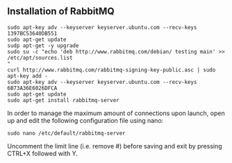 ## Installation of RabbitMQ
```
sudo apt-key adv --keyserver keyserver.ubuntu.com --recv-keys 1397BC53640DB551
sudo apt-get update
sudp apt-get -y upgrade
sudo su -c "echo 'deb http://www.rabbitmq.com/debian/ testing main' >> /etc/apt/sources.list
"
curl http://www.rabbitmq.com/rabbitmq-signing-key-public.asc | sudo apt-key add -
sudo apt-key adv --keyserver keyserver.ubuntu.com --recv-keys 6B73A36E6026DFCA
sudo apt-get update
sudo apt-get install rabbitmq-server
```

In order to manage the maximum amount of connections upon launch, open up and edit the following configuration file using nano:
```
sudo nano /etc/default/rabbitmq-server
```
Uncomment the limit line (i.e. remove #) before saving and exit by pressing CTRL+X followed with Y.
